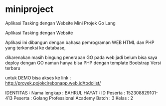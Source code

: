 # miniproject
Aplikasi Tasking dengan Website Mini Projek Go Lang

Aplikasi Tasking dengan Website

Aplikasi ini dibangun dengan bahasa pemrograman WEB HTML dan PHP yang terkoneksi ke database, 

dikarenakan masih bingung penerapan GO pada web jadi belum bisa saya deploy dengan 
GO namun hanya bisa PHP dengan template Bootstrap Versi terbaru 

untuk DEMO bisa akses ke link : http://proyek.pojokcirebonapp.web.id/todolist/

IDENTITAS : 
Nama lengkap : BAHRUL HAYAT : 
ID Peserta : 152308829101-413
Peserta : Golang Professional Academy
Batch : 3
Kelas : 2
